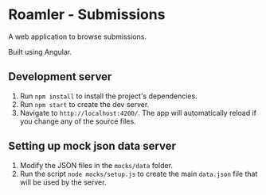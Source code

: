 # Roamler - Submissions

A web application to browse submissions.

Built using Angular.

## Development server

1. Run `npm install` to install the project's dependencies.
1. Run `npm start` to create the dev server.
1. Navigate to `http://localhost:4200/`. The app will automatically reload if you change any of the source files.

## Setting up mock json data server

1. Modify the JSON files in the `mocks/data` folder.
2. Run the script `node mocks/setup.js` to create the main `data.json` file that will be used by the server.

